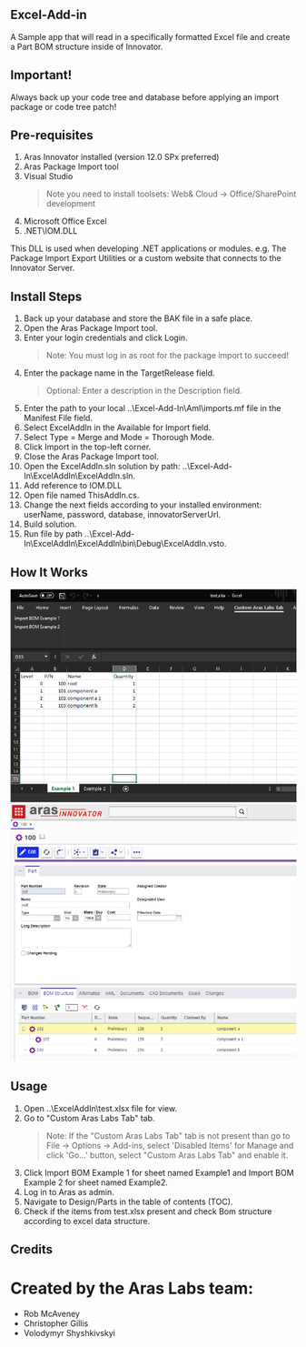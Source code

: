 ## Excel-Add-in

A Sample app that will read in a specifically formatted Excel file and create a Part BOM structure inside of Innovator.

## Important!

Always back up your code tree and database before applying an import package or code tree patch!



## Pre-requisites

1. Aras Innovator installed (version 12.0 SPx preferred)
2. Aras Package Import tool
3. Visual Studio
	>Note you need to install toolsets: Web& Cloud -> Office/SharePoint development
4. Microsoft Office Excel
5. .NET\IOM.DLL

This DLL is used when developing .NET applications or modules.
e.g. The Package Import Export Utilities or a custom website that connects to the Innovator Server.



## Install Steps

1. Back up your database and store the BAK file in a safe place.
2. Open the Aras Package Import tool.
3. Enter your login credentials and click Login.
	>Note: You must log in as root for the package import to succeed!
4. Enter the package name in the TargetRelease field.
	>Optional: Enter a description in the Description field.
5. Enter the path to your local ..\Excel-Add-In\Aml\imports.mf file in the Manifest File field.
6. Select ExcelAddIn in the Available for Import field.
7. Select Type = Merge and Mode = Thorough Mode.
8. Click Import in the top-left corner.
9. Close the Aras Package Import tool.
10. Open the ExcelAddIn.sln solution by path: ..\Excel-Add-In\ExcelAddIn\ExcelAddIn.sln.
11. Add reference to IOM.DLL
12. Open file named ThisAddIn.cs.
13. Change the next fields according to your installed environment: userName, password, database, innovatorServerUrl.
14. Build solution.
15. Run file by path ..\Excel-Add-In\ExcelAddIn\ExcelAddIn\bin\Debug\ExcelAddIn.vsto.

## How It Works

![excel-add-in](screenshots/excel-add-in.png)
![Part](screenshots/part.png)

## Usage

1. Open ..\ExcelAddIn\test.xlsx file for view.
2. Go to "Custom Aras Labs Tab" tab.
	>Note: If the "Custom Aras Labs Tab" tab is not present than go to File -> Options -> Add-ins, select 'Disabled Items' for Manage and click 'Go...' button, select "Custom Aras Labs Tab" and enable it.
3. Click Import BOM Example 1 for sheet named Example1 and Import BOM Example 2 for sheet named Example2.
4. Log in to Aras as admin.
5. Navigate to Design/Parts in the table of contents (TOC).
6. Check if the items from test.xlsx present and check Bom structure according to excel data structure. 

## Credits

# Created by the Aras Labs team:
* Rob McAveney
* Christopher Gillis
* Volodymyr Shyshkivskyi
